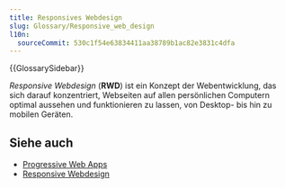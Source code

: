 ```yaml
---
title: Responsives Webdesign
slug: Glossary/Responsive_web_design
l10n:
  sourceCommit: 530c1f54e63834411aa38789b1ac82e3831c4dfa
---
```


{{GlossarySidebar}}

_Responsive Webdesign_ (**RWD**) ist ein Konzept der Webentwicklung, das sich darauf konzentriert, Webseiten auf allen persönlichen Computern optimal aussehen und funktionieren zu lassen, von Desktop- bis hin zu mobilen Geräten.

## Siehe auch

- [Progressive Web Apps](/de/docs/Web/Progressive_web_apps)
- [Responsive Webdesign](https://learn.microsoft.com/en-us/archive/msdn-magazine/2011/november/html5-responsive-web-design)
